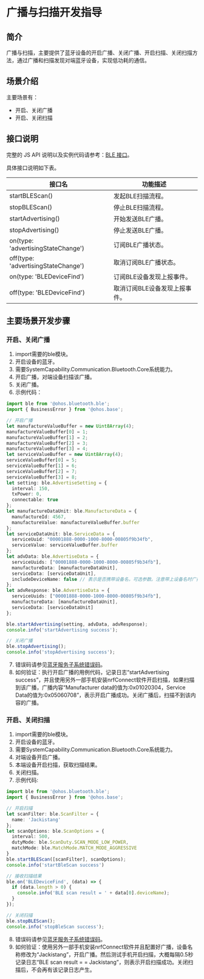 # 广播与扫描开发指导

## 简介
广播与扫描，主要提供了蓝牙设备的开启广播、关闭广播、开启扫描、关闭扫描方法，通过广播和扫描发现对端蓝牙设备，实现低功耗的通信。

## 场景介绍
主要场景有：

- 开启、关闭广播
- 开启、关闭扫描

## 接口说明

完整的 JS API 说明以及实例代码请参考：[BLE 接口](../../reference/apis/js-apis-bluetooth-ble.md)。

具体接口说明如下表。

| 接口名                             | 功能描述                                                                       |
| ---------------------------------- | ------------------------------------------------------------------------------ |
| startBLEScan()                     | 发起BLE扫描流程。                                                               |
| stopBLEScan()                      | 停止BLE扫描流程。                                                                |
| startAdvertising()                 | 开始发送BLE广播。                                                                |
| stopAdvertising()                  | 停止发送BLE广播。                                                                |
| on(type: 'advertisingStateChange') | 订阅BLE广播状态。                                                                |
| off(type: 'advertisingStateChange')| 取消订阅BLE广播状态。                                                            |
| on(type: 'BLEDeviceFind')          | 订阅BLE设备发现上报事件。                                                        |
| off(type: 'BLEDeviceFind')         | 取消订阅BLE设备发现上报事件。                                                     |

## 主要场景开发步骤

### 开启、关闭广播
1. import需要的ble模块。
2. 开启设备的蓝牙。
3. 需要SystemCapability.Communication.Bluetooth.Core系统能力。
4. 开启广播，对端设备扫描该广播。
5. 关闭广播。
6. 示例代码：
```ts
import ble from '@ohos.bluetooth.ble';
import { BusinessError } from '@ohos.base';

// 开启广播
let manufactureValueBuffer = new Uint8Array(4);
manufactureValueBuffer[0] = 1;
manufactureValueBuffer[1] = 2;
manufactureValueBuffer[2] = 3;
manufactureValueBuffer[3] = 4;
let serviceValueBuffer = new Uint8Array(4);
serviceValueBuffer[0] = 5;
serviceValueBuffer[1] = 6;
serviceValueBuffer[2] = 7;
serviceValueBuffer[3] = 8;
let setting: ble.AdvertiseSetting = {
  interval: 150,
  txPower: 0,
  connectable: true
};
let manufactureDataUnit: ble.ManufactureData = {
  manufactureId: 4567,
  manufactureValue: manufactureValueBuffer.buffer
};
let serviceDataUnit: ble.ServiceData = {
  serviceUuid: "00001888-0000-1000-8000-00805f9b34fb",
  serviceValue: serviceValueBuffer.buffer
};
let advData: ble.AdvertiseData = {
  serviceUuids: ["00001888-0000-1000-8000-00805f9b34fb"],
  manufactureData: [manufactureDataUnit],
  serviceData: [serviceDataUnit],
  includeDeviceName: false // 表示是否携带设备名，可选参数。注意带上设备名时广播包长度不能超出31个字节。
};
let advResponse: ble.AdvertiseData = {
  serviceUuids: ["00001888-0000-1000-8000-00805f9b34fb"],
  manufactureData: [manufactureDataUnit],
  serviceData: [serviceDataUnit]
};

ble.startAdvertising(setting, advData, advResponse);
console.info('startAdvertising success');

// 关闭广播
ble.stopAdvertising();
console.info('stopAdvertising success');
```
7. 错误码请参见[蓝牙服务子系统错误码](../../reference/errorcodes/errorcode-bluetoothManager.md)。
8. 如何验证：执行开启广播的用例代码，记录日志“startAdvertising success”，并且使用另外一部手机安装nrfConnect软件开启扫描，如果扫描到该广播，广播内容“Manufacturer data的值为:0x01020304，Service Data的值为:0x05060708”，表示开启广播成功。关闭广播后，扫描不到该内容的广播。

### 开启、关闭扫描
1. import需要的ble模块。
2. 开启设备的蓝牙。
3. 需要SystemCapability.Communication.Bluetooth.Core系统能力。
4. 对端设备开启广播。
5. 本端设备开启扫描，获取扫描结果。
6. 关闭扫描。
7. 示例代码:
```ts
import ble from '@ohos.bluetooth.ble';
import { BusinessError } from '@ohos.base';

// 开启扫描
let scanFilter: ble.ScanFilter = {
  name: 'Jackistang'
};
let scanOptions: ble.ScanOptions = {
  interval: 500,
  dutyMode: ble.ScanDuty.SCAN_MODE_LOW_POWER,
  matchMode: ble.MatchMode.MATCH_MODE_AGGRESSIVE
}
ble.startBLEScan([scanFilter], scanOptions);
console.info('startBleScan success')

// 接收扫描结果
ble.on('BLEDeviceFind', (data) => {
  if (data.length > 0) {
    console.info('BLE scan result = ' + data[0].deviceName);
  }
});

// 关闭扫描
ble.stopBLEScan();
console.info('stopBleScan success');
```
8. 错误码请参见[蓝牙服务子系统错误码](../../reference/errorcodes/errorcode-bluetoothManager.md)。
9. 如何验证：使用另外一部手机安装nrfConnect软件并且配置好广播，设备名称修改为“Jackistang”，开启广播。然后测试手机开启扫描，大概每隔0.5秒记录日志“BLE scan result =  = Jackistang”，则表示开启扫描成功。关闭扫描后，不会再有该记录日志产生。